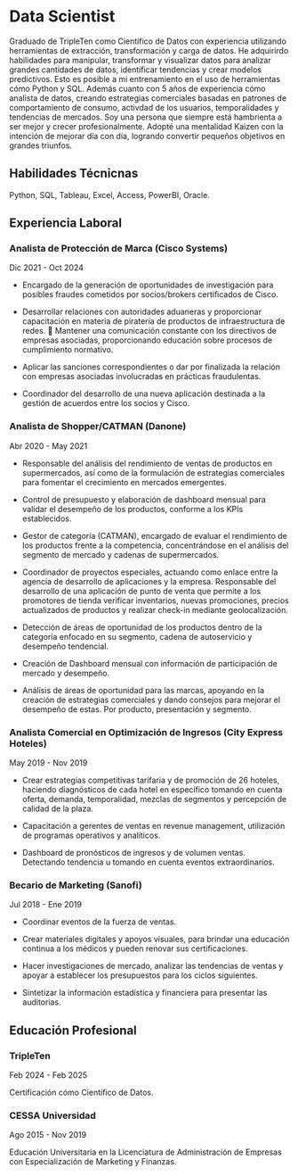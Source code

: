 # Data Scientist

Graduado de TripleTen como Científico de Datos con experiencia utilizando herramientas de extracción, transformación y carga de datos.
He adquirirdo habilidades para manipular, transformar y visualizar datos para analizar grandes cantidades de datos, identificar tendencias y crear modelos predictivos.
Esto es posible a mi entrenamiento en el uso de herramientas cómo Python y SQL.
Además cuanto con 5 años de experiencia cómo analista de datos, creando estrategias comerciales basadas en patrones de comportamiento de consumo, activdad de los usuarios, temporalidades y tendencias de mercados.
Soy una persona que siempre está hambrienta a ser mejor y crecer profesionalmente.
Adopté una mentalidad Kaizen con la intención de mejorar día con día, logrando convertir pequeños objetivos en grandes triunfos.

## Habilidades Técnicnas

Python, SQL, Tableau, Excel, Access, PowerBI, Oracle.

## Experiencia Laboral

### Analista de Protección de Marca (Cisco Systems)

Dic 2021 - Oct 2024

- Encargado de la generación de oportunidades de investigación para posibles fraudes cometidos por socios/brokers certificados de Cisco.
  
- Desarrollar relaciones con autoridades aduaneras y proporcionar capacitación en materia de piratería de productos de infraestructura de redes.  Mantener una comunicación constante con los directivos de empresas asociadas, proporcionando educación sobre procesos de cumplimiento normativo.
  
- Aplicar las sanciones correspondientes o dar por finalizada la relación con empresas asociadas involucradas en prácticas fraudulentas.
  
- Coordinador del desarrollo de una nueva aplicación destinada a la gestión de acuerdos entre los socios y Cisco.

### Analista de Shopper/CATMAN (Danone)

Abr 2020 - May 2021

- Responsable del análisis del rendimiento de ventas de productos en supermercados, así como de la formulación de estrategias comerciales para fomentar el crecimiento en mercados emergentes.
  
- Control de presupuesto y elaboración de dashboard mensual para validar el desempeño de los productos, conforme a los KPIs establecidos.
  
- Gestor de categoría (CATMAN), encargado de evaluar el rendimiento de los productos frente a la competencia, concentrándose en el análisis del segmento de mercado y cadenas de supermercados.
  
- Coordinador de proyectos especiales, actuando como enlace entre la agencia de desarrollo de aplicaciones y la empresa. Responsable del desarrollo de una aplicación de punto de venta que permite a los promotores de tienda verificar inventarios, nuevas promociones, precios actualizados de productos y realizar check-in mediante geolocalización.
  
- Detección de áreas de oportunidad de los productos dentro de la categoría enfocado en su segmento, cadena de autoservicio y desempeño tendencial.
  
- Creación de Dashboard mensual con información de participación de mercado y desempeño.
  
- Análisis de áreas de oportunidad para las marcas, apoyando en la creación de estrategias comerciales y dando consejos para mejorar el desempeño de estas. Por producto, presentación y segmento.

### Analista Comercial en Optimización de Ingresos (City Express Hoteles)

May 2019 - Nov 2019

- Crear estrategias competitivas tarifaria y de promoción de 26 hoteles, haciendo diagnósticos de cada hotel en específico tomando en cuenta oferta, demanda, temporalidad, mezclas de segmentos y percepción de calidad de la plaza.
  
- Capacitación a gerentes de ventas en revenue management, utilización de programas operativos y analíticos.
  
- Dashboard de pronósticos de ingresos y de volumen ventas. Detectando tendencia u tomando en cuenta eventos extraordinarios.

### Becario de Marketing (Sanofi)

Jul 2018 - Ene 2019

- Coordinar eventos de la fuerza de ventas.
  
- Crear materiales digitales y apoyos visuales, para brindar una educación continua a los médicos y pueden renovar sus certificaciones.
  
- Hacer investigaciones de mercado, analizar las tendencias de ventas y apoyar a establecer los presupuestos para los ciclos siguientes.
  
- Sintetizar la información estadística y financiera para presentar las auditorias.

## Educación Profesional

### TripleTen 

Feb 2024 - Feb 2025

Certificación cómo Científico de Datos.

### CESSA Universidad

Ago 2015 - Nov 2019

Educación Universitaria en la Licenciatura de Administración de Empresas con Especialización de Marketing y Finanzas.

